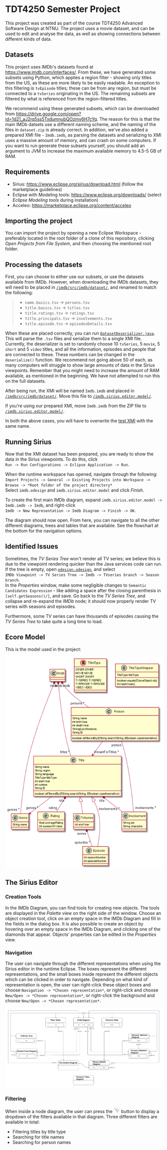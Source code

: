 # TDT4250 Semester Project
This project was created as part of the course TDT4250 Advanced Software Design at NTNU. The project uses a movie dataset, and can be used to edit and analyse the data, as well as showing connections between different kinds of data.

## Datasets
This project uses IMDb's datasets found at https://www.imdb.com/interfaces/. From these, we have generated some subsets using Python, which applies a region filter - showing only titles from the US, as these are more likely to be easily readable. An exception to this filtering is `tvEpisode` titles; these can be from any region, but must be connected to a `tvSeries` originating in the US. The remaining subsets are filtered by what is referenced from the region-filtered titles.

We recommend using these generated subsets, which can be downloaded from https://drive.google.com/open?id=1d21_aJ2rq5ss5TxdumnubQOzmv6H7cYq. The reason for this is that the main IMDb datsets use a different naming scheme, and the naming of the files in `dataset.zip` is already correct. In addition, we've also added a prepared XMI file - `Imdb.imdb`, as parsing the datasets and serializing to XMI uses a massive amount of memory, and can crash on some computers. If you want to run generate these subsets yourself, you should add an argument to JVM to increase the maximum available memory to 4.5-5 GB of RAM.


## Requirements
* Sirius: https://www.eclipse.org/sirius/download.html (follow the marketplace guidelines)
* Eclipse with Modeling tools: https://www.eclipse.org/downloads/ (select *Eclipse Modeling tools* during installation)
* Acceleo: https://marketplace.eclipse.org/content/acceleo


## Importing the project
You can import the project by opening a new Eclipse Workspace - preferably located in the root folder of a clone of this repository, clicking *Open Projects from File System*, and then choosing the mentioned root folder.


## Processing the datasets
First, you can choose to either use our subsets, or use the datasets available from IMDb. However, when downloading the IMDb datasets, they will need to be placed in [`/imdb/src/imdb/dataset/`](/imdb/src/imdb/dataset/), and renamed to match the following:
> * `name.basics.tsv` -> `persons.tsv`
> * `title.basics.tsv` -> `titles.tsv`
> * `title.ratings.tsv` -> `ratings.tsv`
> * `title.principals.tsv` -> `involvements.tsv`
> * `title.episode.tsv` -> `episodesDetails.tsv`

When these are placed correctly, you can run [`DatasetDeserializer.java`](/imdb/src/imdb/dataset/DatasetDeserializer.java). This will parse the `.tsv` files and serialize them to a single XMI file. Currently, the deserializer is set to randomly choose 10 `tvSeries`, 5 `movie`, 5 `short` and 5 `video` titles, and all the information, episodes and people that are connected to these. These numbers can be changed in the `deserialize()` function. We recommend not going above 50 of each, as many computers will struggle to show large amounts of data in the Sirius viewpoints. Remember that you might need to increase the amount of RAM available, as mentioned in the beginning. We have not attempted to run this on the full datasets.

After being run, the XMI will be named `Imdb.imdb` and placed in [`/imdb/src/imdb/dataset/`](/imdb/src/imdb/dataset/). Move this file to [`/imdb.sirius.editor.model/`](/imdb.sirius.editor.model/).

If you're using our prepared XMI, move `Imdb.imdb` from the ZIP file to [`/imdb.sirius.editor.model/`](/imdb.sirius.editor.model/).

In both the above cases, you will have to overwrite the [test XMI](/imdb.sirius.editor.model/Imdb.imdb) with the same name.


## Running Sirius
Now that the XMI dataset has been prepared, you are ready to show the data in the Sirius viewpoints. To do this, click<br/>
`Run -> Run Configurations -> Eclipse Application -> Run`.

When the runtime workspace has opened, navigate through the following:<br/>
`Import Projects -> General -> Existing Projects into Workspace -> Browse -> *Root folder of the project directory*`<br/>
Select `imdb.odesign` and `imdb.sirius.editor.model` and click *Finish*.

To create the first main IMDb diagram, expand `imdb.sirius.editor.model -> Imdb.imdb -> Imdb`, and right-click<br/>
`Imdb -> New Representation -> Imdb Diagram -> Finish -> OK`.

The diagram should now open. From here, you can navigate to all the other different diagrams, trees and tables that are available. See the flowchart at the bottom for the navigation options.


## Identified Issues
Sometimes, the *TV Series Tree* won't render all TV series; we believe this is due to the viewpoint rendering quicker than the Java services code can run. If the tree is empty, open [`odesign.odesign`](/imdb.odesign/description/odesign.odesign), and select<br/>
`IMDb Viewpoint -> TV Series Tree -> Imdb -> TVseries branch -> Season branch`.<br/>
In the *Properties* window, make some negligible changes to `Semantic Candidates Expression` - like adding a space after the closing parenthesis in `[self.getSeasons()/]`, and save. Go back to the *TV Series Tree*, and collapse and re-expand the *IMDb* node; it should now properly render TV series with seasons and episodes.

Furthermore, some TV series can have thousands of episodes causing the *TV Series Tree* to take quite a long time to load.


## Ecore Model
This is the model used in the project:

![UML Diagram of the Ecore model](readme-img/UMLModel.PNG)

## The Sirius Editor
### Creation Tools
In the IMDb Diagram, you can find tools for creating new objects. The tools are displayed in the *Palette* view on the right side of the window. Choose an object creation tool, click on an empty space in the IMDb Diagram and fill in the fields in the dialog box. It is also possible to create an object by hovering over an empty space in the IMDb Diagram, and clicking one of the diamonds that appear. Objects' properties can be edited in the *Properties* view.

### Navigation
The user can navigate through the different representations when using the Sirius editor in the runtime Eclipse. The boxes represent the different representations, and the small boxes inside represent the different objects which can be clicked in order to navigate. Depending on what kind of representation is open, the user can right-click these object boxes and choose `Navigation -> *Chosen representation*`, or right-click and choose `New/Open -> *Chosen representation*`, or right-click the background and choose `New/Open -> *Chosen representation*`.

![Flowchart showing navigation between representations](readme-img/Navigation.jpg)

### Filtering
When inside a node diagram, the user can press the ![Filter button](readme-img/FilterIcon.png) button to display a dropdown of the filters available in that diagram. Three different filters are available in total:
* Filtering titles by title type
* Searching for title names
* Searching for person names
